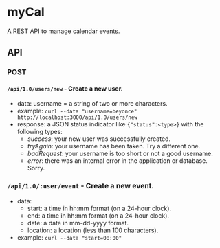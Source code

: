 # myCal
A REST API to manage calendar events.
## API
### POST
#### `/api/1.0/users/new` - Create a new user.
- data: username = a string of two or more characters.
- example: `curl --data "username=beyonce" http://localhost:3000/api/1.0/users/new`
- response: a JSON status indicator like `{"status":<type>}` with the following types:
  - *success*: your new user was successfully created.
  - *tryAgain*: your username has been taken.  Try a different one.
  - *badRequest*: your username is too short or not a good username.
  - *error*: there was an internal error in the application or database.  Sorry.

### `/api/1.0/:user/event` - Create a new event.
- data:
  - start: a time in hh:mm format (on a 24-hour clock).
  - end: a time in hh:mm format (on a 24-hour clock).
  - date: a date in mm-dd-yyyy format.
  - location: a location (less than 100 characters).
- example: `curl --data "start=08:00"`
